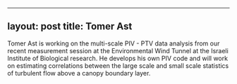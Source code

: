
---
layout: post
title: Tomer Ast
---



Tomer Ast is working on the multi-scale PIV - PTV data analysis from our recent measurement session at the Environmental Wind Tunnel at the Israeli Institute of Biological research. He develops his own PIV code and will work on estimating correlations between the large scale and small scale statistics of turbulent flow above a canopy boundary layer. 
